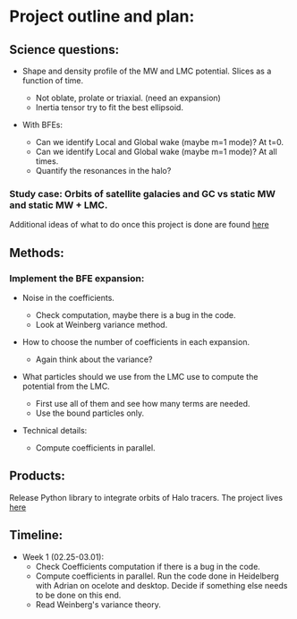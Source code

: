# Project outline and plan:


## Science questions:

- Shape and density profile of the MW and LMC potential. Slices as a function of time.
  - Not oblate, prolate or triaxial.  (need an expansion) 
  - Inertia tensor try to fit the best ellipsoid. 

- With BFEs:
  - Can we identify Local and Global wake (maybe m=1 mode)? At t=0.
  - Can we identify Local and Global wake (maybe m=1 mode)? At all times.
  - Quantify the resonances in the halo? 


### Study case: Orbits of satellite galacies and GC vs static MW and static MW + LMC.

Additional ideas of what to do once this project is done are found [here](https://github.com/jngaravitoc/MW-LMC-SCF/blob/master/ideas.md)


## Methods:

### Implement the BFE expansion:

 - Noise in the coefficients.
    - Check computation, maybe there is a bug in the code.
    - Look at Weinberg variance method.
    
 - How to choose the number of coefficients in each expansion.
    - Again think about the variance?
    
 - What particles should we use from the LMC use to compute the potential from the LMC.
    - First use all of them and see how many terms are needed.
    - Use the bound particles only.

 - Technical details:
    - Compute coefficients in parallel. 

## Products:

Release Python library to integrate orbits of Halo tracers.
The project lives [here](https://github.com/jngaravitoc/BFE_integrator)

## Timeline: 
  - Week 1 (02.25-03.01): 
    - Check Coefficients computation if there is a bug in the code.
    - Compute coefficients in parallel. Run the code done in Heidelberg with Adrian on ocelote and desktop. Decide if something else needs to be done on this end.
    - Read Weinberg's variance theory.
   



